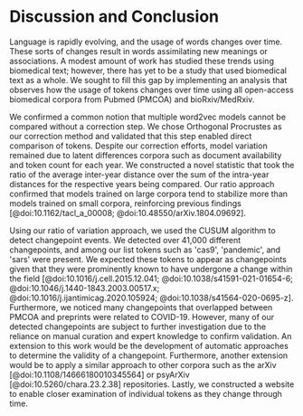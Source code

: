 # Discussion and Conclusion

Language is rapidly evolving, and the usage of words changes over time.
These sorts of changes result in words assimilating new meanings or associations.
A modest amount of work has studied these trends using biomedical text; however, there has yet to be a study that used biomedical text as a whole.
We sought to fill this gap by implementing an analysis that observes how the usage of tokens changes over time using all open-access biomedical corpora from Pubmed (PMCOA) and bioRxiv/MedRxiv.

We confirmed a common notion that multiple word2vec models cannot be compared without a correction step.
We chose Orthogonal Procrustes as our correction method and validated that this step enabled direct comparison of tokens.
Despite our correction efforts, model variation remained due to latent differences corpora such as document availability and token count for each year.
We constructed a novel statistic that took the ratio of the average inter-year distance over the sum of the intra-year distances for the respective years being compared.
Our ratio approach confirmed that models trained on large corpora tend to stabilize more than models trained on small corpora, reinforcing previous findings [@doi:10.1162/tacl_a_00008; @doi:10.48550/arXiv.1804.09692].

Using our ratio of variation approach, we used the CUSUM algorithm to detect changepoint events.
We detected over 41,000 different changepoints, and among our list tokens such as 'cas9', 'pandemic', and 'sars'  were present.
We expected these tokens to appear as changepoints given that they were prominently known to have undergone a change within the field [@doi:10.1016/j.cell.2015.12.041; @doi:10.1038/s41591-021-01654-6; @doi:10.1046/j.1440-1843.2003.00517.x; @doi:10.1016/j.ijantimicag.2020.105924; @doi:10.1038/s41564-020-0695-z].
Furthermore, we noticed many changepoints that overlapped between PMCOA and preprints were related to COVID-19.
However, many of our detected changepoints are subject to further investigation due to the reliance on manual curation and expert knowledge to confirm validation.
An extension to this work would be the development of automatic approaches to determine the validity of a changepoint.
Furthermore, another extension would be to apply a similar approach to other corpora such as the arXiv [@doi:10.1108/14666180010345564] or psyArXiv [@doi:10.5260/chara.23.2.38] repositories.
Lastly, we constructed a website to enable closer examination of individual tokens as they change through time.